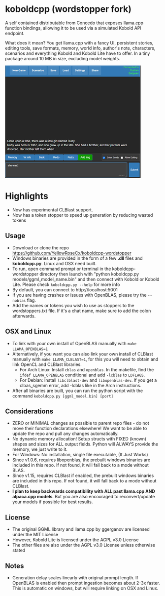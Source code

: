 # koboldcpp (wordstopper fork)

A self contained distributable from Concedo that exposes llama.cpp function bindings, allowing it to be used via a simulated Kobold API endpoint. 

What does it mean? You get llama.cpp with a fancy UI, persistent stories, editing tools, save formats, memory, world info, author's note, characters, scenarios and everything Kobold and Kobold Lite have to offer. In a tiny package around 10 MB in size, excluding model weights.

![Preview](preview.png)

# Highlights
- Now has experimental CLBlast support.
- Now has a token stopper to speed up generation by reducing wasted tokens

## Usage
- Download or clone the repo https://github.com/YellowRoseCx/koboldcpp-wordstopper
- Windows binaries are provided in the form of a few **.dll** files and **koboldcpp.py**. Linux and OSX need built.
- To run, open command prompt or terminal in the koboldcpp-wordstopper directory then launch with "python koboldcpp.py models/ggml_model_name.bin" and then connect with Kobold or Kobold Lite. Please check `koboldcpp.py --help` for more info
- By default, you can connect to http://localhost:5001 
- If you are having crashes or issues with OpenBLAS, please try the `--noblas` flag.
- Add the names or tokens you wish to use as stoppers to the wordstoppers.txt file. If it's a chat name, make sure to add the colon afterwards.


## OSX and Linux
- To link with your own install of OpenBLAS manually with `make LLAMA_OPENBLAS=1`
- Alternatively, if you want you can also link your own install of CLBlast manually with `make LLAMA_CLBLAST=1`, for this you will need to obtain and link OpenCL and CLBlast libraries.
  - For Arch Linux: Install `cblas` and `openblas`. In the makefile, find the `ifdef LLAMA_OPENBLAS` conditional and add `-lcblas` to `LDFLAGS`.
  - For Debian: Install `libclblast-dev` and `libopenblas-dev`. If you get a clbas_sgemm error, add -lcblas like in the Arch instructions.
- After all binaries are built, you can run the python script with the command `koboldcpp.py [ggml_model.bin] [port]`

## Considerations
- ZERO or MINIMAL changes as possible to parent repo files - do not move their function declarations elsewhere! We want to be able to update the repo and pull any changes automatically.
- No dynamic memory allocation! Setup structs with FIXED (known) shapes and sizes for ALL output fields. Python will ALWAYS provide the memory, we just write to it.
- For Windows: No installation, single file executable, (It Just Works)
- Since v1.0.6, requires libopenblas, the prebuilt windows binaries are included in this repo. If not found, it will fall back to a mode without BLAS. 
- Since v1.15, requires CLBlast if enabled, the prebuilt windows binaries are included in this repo. If not found, it will fall back to a mode without CLBlast. 
- **I plan to keep backwards compatibility with ALL past llama.cpp AND alpaca.cpp models**. But you are also encouraged to reconvert/update your models if possible for best results.

## License
- The original GGML library and llama.cpp by ggerganov are licensed under the MIT License
- However, Kobold Lite is licensed under the AGPL v3.0 License
- The other files are also under the AGPL v3.0 License unless otherwise stated

## Notes
- Generation delay scales linearly with original prompt length. If OpenBLAS is enabled then prompt ingestion becomes about 2-3x faster. This is automatic on windows, but will require linking on OSX and Linux.
